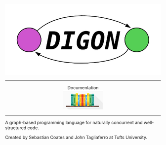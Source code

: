 ![Digon Logo](graphics/logo.png)

-----------------

<div align="center">
Documentation<br/>
 <a href="http://digon.readthedocs.io"><img src="graphics/documentation_logo.png"></a> 
</div>

-----------------

A graph-based programming language for naturally concurrent and well-structured 
code.

Created by Sebastian Coates and John Tagliaferro at Tufts University.